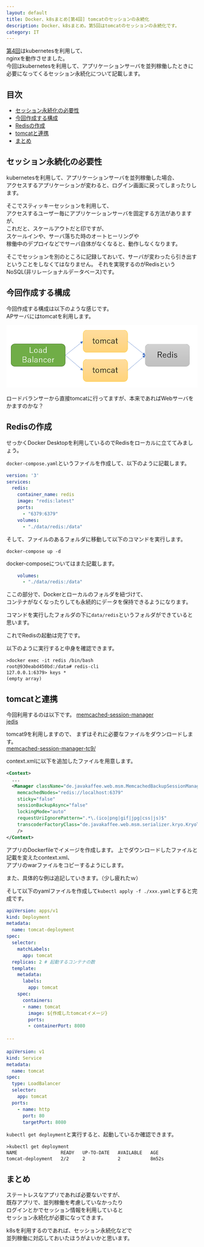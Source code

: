 ```yaml
---
layout: default
title: Docker、k8sまとめ[第4回] tomcatのセッションの永続化
description: Docker、k8sまとめ。第5回はtomcatのセッションの永続化です。
category: IT
---
```


[第4回](/it/container/containerPart02.html)はkubernetesを利用して、  
nginxを動作させました。  
今回はkubernetesを利用して、アプリケーションサーバを並列稼働したときに  
必要になってくるセッション永続化について記載します。

## 目次

- [セッション永続化の必要性](#anchor1)  
- [今回作成する構成](#anchor2)  
- [Redisの作成](#anchor3)  
- [tomcatと連携](#anchor4)  
- [まとめ](#anchor5)

<a id="anchor1"></a>

## セッション永続化の必要性

kubernetesを利用して、アプリケーションサーバを並列稼働した場合、  
アクセスするアプリケーションが変わると、ログイン画面に戻ってしまったりします。

そこでスティッキーセッションを利用して､  
アクセスするユーザー毎にアプリケーションサーバを固定する方法がありますが、  
これだと、スケールアウトだと印ですが、  
スケールインや、サーバ落ちた時のオートヒーリングや  
稼働中のデプロイなどでサーバ自体がなくなると、動作しなくなります。

そこでセッションを別のところに記録しておいて、サーバが変わったら引き出すということをしなくてはなりません。
それを実現するのがRedisというNoSQL(非リレーショナルデータベース)です。

<a id="anchor2"></a>

## 今回作成する構成

今回作成する構成は以下のような感じです。  
APサーバにはtomcatを利用します。

![Redisの構成](/images/it/container/redisStructure.png)

ロードバランサーから直接tomcatに行ってますが、本来であればWebサーバをかますのかな？

<a id="anchor3"></a>

## Redisの作成

せっかくDocker Desktopを利用しているのでRedisをローカルに立ててみましょう。

`docker-compose.yaml`というファイルを作成して、以下のように記載します。

```Yaml
version: '3'
services:
  redis:
    container_name: redis
    image: "redis:latest"
    ports:
      - "6379:6379"
    volumes:
      - "./data/redis:/data"
```

そして、ファイルのあるフォルダに移動して以下のコマンドを実行します。
```
docker-compose up -d
```

docker-composeについてはまた記載します。

```Yaml
    volumes:
      - "./data/redis:/data"
```
ここの部分で、Dockerとローカルのフォルダを紐づけて、  
コンテナがなくなったりしても永続的にデータを保持できるようになります。

コマンドを実行したフォルダの下に`data/redis`というフォルダができていると思います。

これでRedisの起動は完了です。

以下のように実行すると中身を確認できます。
```Shell
>docker exec -it redis /bin/bash
root@930eabd450bd:/data# redis-cli
127.0.0.1:6379> keys *
(empty array)
```

<a id="anchor4"></a>

## tomcatと連携

今回利用するのは以下です。
[memcached-session-manager](https://github.com/magro/memcached-session-manager/)  
[jedis](https://mvnrepository.com/artifact/redis.clients/jedis/3.0.0)

tomcat9を利用しますので、
まずはそれに必要なファイルをダウンロードします。  
[memcached-session-manager-tc9/](https://repo1.maven.org/maven2/de/javakaffee/msm/memcached-session-manager-tc9/)  


context.xmlに以下を追加したファイルを用意します。

```Xml
<Context>
  ...
  <Manager className="de.javakaffee.web.msm.MemcachedBackupSessionManager"
    memcachedNodes="redis://localhost:6379"
    sticky="false"
    sessionBackupAsync="false"
    lockingMode="auto"
    requestUriIgnorePattern=".*\.(ico|png|gif|jpg|css|js)$"
    transcoderFactoryClass="de.javakaffee.web.msm.serializer.kryo.KryoTranscoderFactory"
    />
</Context>
```

アプリのDockerfileでイメージを作成します。
上でダウンロードしたファイルと記載を変えたcontext.xml、  
アプリのwarファイルをコピーするようにします。

また、具体的な例は追記していきます。（少し疲れたｗ）

そして以下のyamlファイルを作成して`kubectl apply -f ./xxx.yaml`とすると完成です。

```Yaml
apiVersion: apps/v1
kind: Deployment
metadata:
  name: tomcat-deployment
spec:
  selector:
    matchLabels:
      app: tomcat
  replicas: 2 # 起動するコンテナの数
  template:
    metadata:
      labels:
        app: tomcat
    spec:
      containers:
      - name: tomcat
        image: ${作成したtomcatイメージ}
        ports:
        - containerPort: 8080

---

apiVersion: v1
kind: Service
metadata:
  name: tomcat
spec:
  type: LoadBalancer
  selector:
    app: tomcat
  ports:
    - name: http
      port: 80 
      targetPort: 8080 
```

`kubectl get deployment`と実行すると、起動しているか確認できます。

```Shell
>kubectl get deployment
NAME                READY   UP-TO-DATE   AVAILABLE   AGE
tomcat-deployment   2/2     2            2           8m52s
```

<a id="anchor5"></a>

## まとめ

ステートレスなアプリであれば必要ないですが、  
既存アプリで、並列稼働を考慮していなかったり  
ログインとかでセッション情報を利用していると    
セッション永続化が必要になってきます。

k8sを利用するのであれば、セッション永続化などで  
並列稼働に対応しておいたほうがよいかと思います。